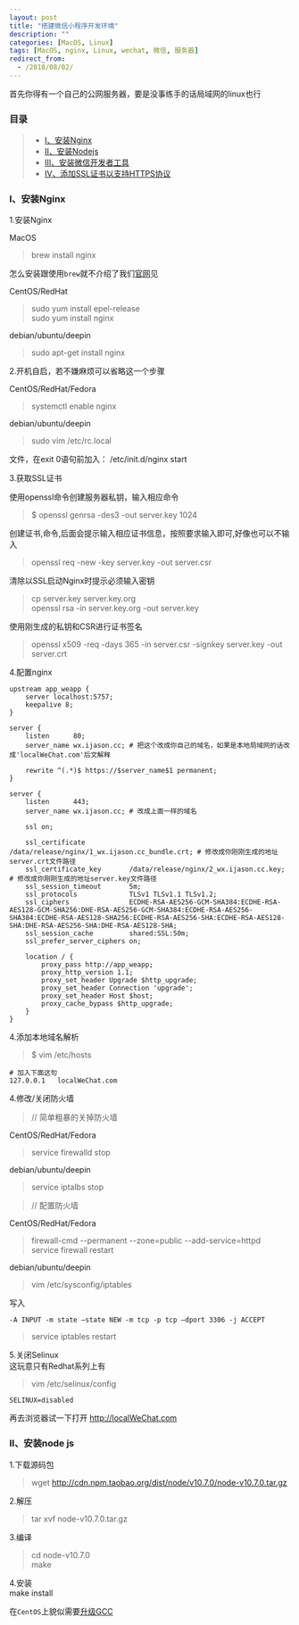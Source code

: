 ```yaml
---
layout: post
title: "搭建微信小程序开发环境"
description: ""
categories: [MacOS, Linux]
tags: [MacOS, nginx, Linux, wechat, 微信, 服务器]
redirect_from:
  - /2018/08/02/
---
```


首先你得有一个自己的公网服务器，要是没事练手的话局域网的linux也行  

### 目录  

> * [I、安装Nginx](#one)  
> * [II、安装Nodejs](#two)  
> * [III、安装微信开发者工具](#three)  
> * [IV、添加SSL证书以支持HTTPS协议](#four)  


<a name="one"></a>  

### I、安装Nginx  

1.安装Nginx  

MacOS  

> brew install nginx  

怎么安装跟使用`brew`就不介绍了我们[官网](https://brew.sh/index_zh-cn)见

CentOS/RedHat  

> sudo yum install epel-release  
> sudo yum install nginx

debian/ubuntu/deepin

>  sudo apt-get install nginx

2.开机自启，若不嫌麻烦可以省略这一个步骤  

CentOS/RedHat/Fedora  

> systemctl enable nginx  

debian/ubuntu/deepin  

> sudo vim /etc/rc.local  

文件，在exit 0语句前加入： /etc/init.d/nginx start

3.获取SSL证书

使用openssl命令创建服务器私钥，输入相应命令  

> $ openssl genrsa -des3 -out server.key 1024   

创建证书,命令,后面会提示输入相应证书信息，按照要求输入即可,好像也可以不输入  

> openssl req -new -key server.key -out server.csr  

清除以SSL启动Nginx时提示必须输入密钥  

> cp server.key server.key.org  
> openssl rsa -in server.key.org -out server.key  

使用刚生成的私钥和CSR进行证书签名  

> openssl x509 -req -days 365 -in server.csr -signkey server.key -out server.crt  


4.配置nginx

~~~  
upstream app_weapp {
    server localhost:5757;
    keepalive 8;
}

server {
    listen      80;
    server_name wx.ijason.cc; # 把这个改成你自己的域名，如果是本地局域网的话改成'localWeChat.com'后文解释

    rewrite ^(.*)$ https://$server_name$1 permanent;
}

server {
    listen      443;
    server_name wx.ijason.cc; # 改成上面一样的域名

    ssl on;

    ssl_certificate           /data/release/nginx/1_wx.ijason.cc_bundle.crt; # 修改成你刚刚生成的地址server.crt文件路径
    ssl_certificate_key       /data/release/nginx/2_wx.ijason.cc.key; # 修改成你刚刚生成的地址server.key文件路径
    ssl_session_timeout       5m;
    ssl_protocols             TLSv1 TLSv1.1 TLSv1.2;
    ssl_ciphers               ECDHE-RSA-AES256-GCM-SHA384:ECDHE-RSA-AES128-GCM-SHA256:DHE-RSA-AES256-GCM-SHA384:ECDHE-RSA-AES256-SHA384:ECDHE-RSA-AES128-SHA256:ECDHE-RSA-AES256-SHA:ECDHE-RSA-AES128-SHA:DHE-RSA-AES256-SHA:DHE-RSA-AES128-SHA;
    ssl_session_cache         shared:SSL:50m;
    ssl_prefer_server_ciphers on;

    location / {
        proxy_pass http://app_weapp;
        proxy_http_version 1.1;
        proxy_set_header Upgrade $http_upgrade;
        proxy_set_header Connection 'upgrade';
        proxy_set_header Host $host;
        proxy_cache_bypass $http_upgrade;
    }
}
~~~   

4.添加本地域名解析  

> $ vim /etc/hosts  
~~~
# 加入下面这句
127.0.0.1   localWeChat.com
~~~

4.修改/关闭防火墙  

> // 简单粗暴的关掉防火墙  

CentOS/RedHat/Fedora  

> service firewalld stop  

debian/ubuntu/deepin  

> service iptalbs stop  

> // 配置防火墙  

CentOS/RedHat/Fedora  

> firewall-cmd --permanent --zone=public --add-service=httpd  
> service firewall restart  

debian/ubuntu/deepin  

> vim /etc/sysconfig/iptables  

写入  
~~~  
-A INPUT -m state –state NEW -m tcp -p tcp –dport 3306 -j ACCEPT
~~~  

> service iptables restart  

5.关闭Selinux  
这玩意只有Redhat系列上有  

> vim /etc/selinux/config  
~~~
SELINUX=disabled
~~~

再去浏览器试一下打开 http://localWeChat.com  

<a name="two"></a>  

### II、安装node js  

1.下载源码包  
> wget http://cdn.npm.taobao.org/dist/node/v10.7.0/node-v10.7.0.tar.gz  

2.解压  
> tar xvf node-v10.7.0.tar.gz  

3.编译  
> cd node-v10.7.0  
> make  

4.安装  
make install  

在`CentOS`上貌似需要[升级GCC](https://xuzheyang.github.io/blog/2017/10/02/Linux学习之CentOS利用devtools-set安装高版本gcc/)

